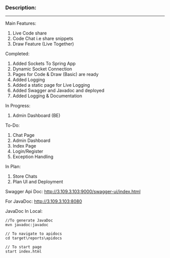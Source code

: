 ### Description:
<hr>

Main Features:
1. Live Code share
2. Code Chat i.e share snippets
3. Draw Feature (Live Together)

Completed:
1. Added Sockets To Spring App
2. Dynamic Socket Connection
3. Pages for Code & Draw (Basic) are ready
4. Added Logging
5. Added a static page for Live Logging
6. Added Swagger and Javadoc and deployed
7. Added Logging & Documentation

In Progress:
1. Admin Dashboard (BE)

To-Do:
1. Chat Page
2. Admin Dashboard
3. Index Page
4. Login/Register
5. Exception Handling

In Plan:
1. Store Chats
2. Plan UI and Deployment

Swagger Api Doc:
http://3.109.3.103:9000/swagger-ui/index.html

For JavaDoc:
http://3.109.3.103:8080

JavaDoc In Local:
~~~
//To generate JavaDoc
mvn javadoc:javadoc

// To navigate to apidocs
cd target\reports\apidocs

// To start page
start index.html
~~~
